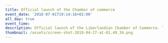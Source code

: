 ```yaml
---
title: Official launch of the Chamber of commerce
event_date: '2018-07-01T19:14:16+02:00'
all_day: true
event_time:
description: Official launch of the Liberlandian Chamber of Commerce. Test event.
thumbnail: /assets/screen-shot-2018-04-27-at-01.49.34.png
---
```

